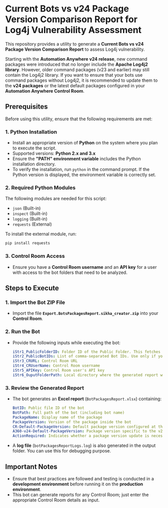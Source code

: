 # Current Bots vs v24 Package Version Comparison Report for Log4j Vulnerability Assessment

This repository provides a utility to generate a **Current Bots vs v24 Package Version Comparison Report** to assess Log4j vulnerability. 

Starting with the **Automation Anywhere v24 release**, new command packages were introduced that no longer include the **Apache Log4j2 library**. However, older command packages (v23 and earlier) may still contain the Log4j2 library. If you want to ensure that your bots use command packages without Log4j2, it is recommended to update them to the **v24 packages** or the latest default packages configured in your **Automation Anywhere Control Room**.

## Prerequisites

Before using this utility, ensure that the following requirements are met:

### 1. Python Installation
   - Install an appropriate version of **Python** on the system where you plan to execute the script.
   - Supported versions: **Python 2.x and 3.x**
   - Ensure the **"PATH" environment variable** includes the Python installation directory.
   - To verify the installation, run `python` in the command prompt. If the Python version is displayed, the environment variable is correctly set.

### 2. Required Python Modules

The following modules are needed for this script:
   
   - `json` (Built-in)
   - `inspect` (Built-in)
   - `logging` (Built-in)
   - `requests` (External)

To install the external module, run:
   ```sh
   pip install requests
   ```

### 3. Control Room Access
   - Ensure you have a **Control Room username** and an **API key** for a user with access to the bot folders that need to be analyzed.

## Steps to Execute

### 1. Import the Bot ZIP File
   - Import the file **`Export.BotsPackagesReport.sikha_creator.zip`** into your **Control Room**.

### 2. Run the Bot
   - Provide the following inputs while executing the bot:
     
     ```yaml
     iStr1_PublicFolderID: Folder ID of the Public Folder. This fetches all bots inside this folder, including subfolders. (Recommend running the bot with PublicFolderID. Use PublicBotIDs only if you need a bot-specific report.)
     iStr2_PublicBotIDs: List of comma-separated Bot IDs. Use only if you need reports for specific bots. Don't select if you are not providing any value for it. 
     iStr3_CRURL: Control Room URL
     iStr4_CRUserName: Control Room username
     iStr5_APIKey: Control Room user's API key
     iStr6_OuputFolderPath: Local directory where the generated report will be saved.
     ```

### 3. Review the Generated Report
   - The bot generates an **Excel report** (`BotPackagesReport.xlsx`) containing:
     
     ```yaml
     BotID: Public file ID of the bot
     BotPath: Full path of the bot (including bot name)
     PackageName: Display name of the package
     PackageVersion: Version of the package inside the bot
     CR-Default-PackageVersion: Default package version configured at the Control Room level
     A360-v24-Default-PackageVersion: Package version specific to the v24 release
     ActionRequired: Indicates whether a package version update is necessary. You can decide whether it has to be updated to v24 version or CR default version. 
     ```

   - A **log file** (`botPackagesReportLogs.log`) is also generated in the output folder. You can use this for debugging purpose.

## Important Notes

- Ensure that best practices are followed and testing is conducted in a **development environment** before running it on the **production environment**.
- This bot can generate reports for any Control Room; just enter the appropriate Control Room details as input.



